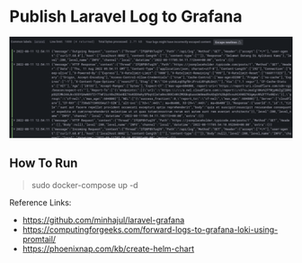 # Publish Laravel Log to Grafana

![Screenshot](log.png)

## How To Run
> sudo docker-compose up -d

Reference Links:
- https://github.com/minhajul/laravel-grafana
- https://computingforgeeks.com/forward-logs-to-grafana-loki-using-promtail/
- https://phoenixnap.com/kb/create-helm-chart
